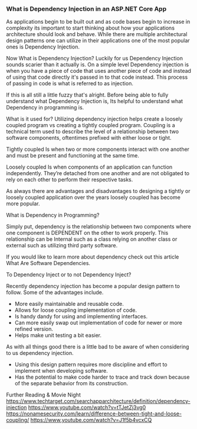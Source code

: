 ### What is Dependency Injection in an ASP.NET Core App

As applications begin to be built out and as code bases begin to increase in complexity its important to start thinking about how your applications architecture should look and behave. While there are multiple architectural design patterns one can utilize in their applications one of the most popular ones is Dependency Injection. 

 

Now What is Dependency Injection?
Luckily for us Dependency Injection sounds scarier than it actually is. On a simple level Dependency injection is when you have a piece of code that uses another piece of code and instead of using that code directly it's passed in to that code instead. This process of passing in code is what is referred to as injection.

If this is all still a little fuzzy that's alright. Before being able to fully understand what Dependency Injection is, Its helpful to understand what Dependency in programming is.

What is it used for?
Utilizing dependency injection helps create a loosely coupled program vs creating a tightly coupled program. Coupling is a technical term used to describe the level of a relationship between two software components, oftentimes prefixed with either loose or tight.

Tightly coupled
Is when two or more components interact with one another and must be present and functioning at the same time.

Loosely coupled 
Is when components of an application can function independently. They’re detached from one another and are not obligated to rely on each other to perform their respective tasks.

As always there are advantages and disadvantages to designing a tightly or loosely coupled application over the years loosely coupled has become more popular.

What is Dependency in Programming?

Simply put, dependency is the relationship between two components where one component is DEPENDENT on the other to work properly. This relationship can be Internal such as a class relying on another class or external such as utilizing third party software. 

If you would like to learn more about dependency check out this article What Are Software Dependencies.

To Dependency Inject or to not Dependency Inject?

Recently dependency injection has become a popular design pattern to follow. Some of the advantages include.
- More easily maintainable and reusable code.
-  Allows for loose coupling implementation of code.
-  Is handy dandy for using and implementing interfaces.
-  Can more easily swap out implementation of code for newer or more refined version.
- Helps make unit testing a bit easier.

As with all things good there is a little bad to be aware of when considering to us dependency injection.

- Using this design pattern requires more discipline and effort to implement when developing software.
- Has the potential to make code harder to trace and track down because of the separate behavior from its construction.

Further Reading & Movie Night
https://www.techtarget.com/searchapparchitecture/definition/dependency-injection
https://www.youtube.com/watch?v=tTJetZj3vg0
https://nonamesecurity.com/learn/difference-between-tight-and-loose-coupling/
https://www.youtube.com/watch?v=J1f5b4vcxCQ
